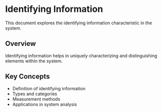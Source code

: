# Identifying Information

This document explores the identifying information characteristic in the system.

## Overview

Identifying information helps in uniquely characterizing and distinguishing elements within the system.

## Key Concepts

- Definition of identifying information
- Types and categories
- Measurement methods
- Applications in system analysis
